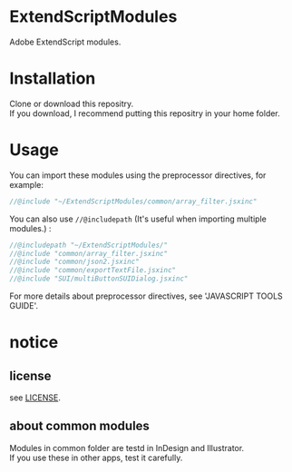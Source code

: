 # ExtendScriptModules
Adobe ExtendScript modules.  

# Installation
Clone or download this repositry.  
If you download, I recommend putting this repositry in your home folder.

# Usage
You can import these modules using the preprocessor directives, for example:
```javascript
//@include "~/ExtendScriptModules/common/array_filter.jsxinc"
```

You can also use `//@includepath` 
(It's useful when importing multiple modules.) :

```javascript
//@includepath "~/ExtendScriptModules/"
//@include "common/array_filter.jsxinc"
//@include "common/json2.jsxinc"
//@include "common/exportTextFile.jsxinc"
//@include "SUI/multiButtonSUIDialog.jsxinc"
```

For more details about preprocessor directives, see 'JAVASCRIPT TOOLS GUIDE'.

# notice
## license
see [LICENSE](LICENSE).

## about common modules
Modules in common folder are testd in InDesign and Illustrator.  
If you use these in other apps, test it carefully.

